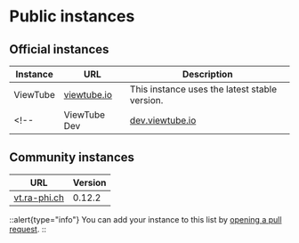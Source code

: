 # Public instances

## Official instances

| Instance | URL                                | Description                        |
| -------- | ---------------------------------- | ---------------------------------- |
| ViewTube | [viewtube.io](https://viewtube.io) | This instance uses the latest stable version. |
<!-- | ViewTube Dev | [dev.viewtube.io](https://dev.viewtube.io) | This instance uses the latest development version. | -->

## Community instances

| URL | Version |
| --- | ----------- |
| [vt.ra-phi.ch](https://vt.ra-phi.ch) | 0.12.2 |

::alert{type="info"}
You can add your instance to this list by [opening a pull request](https://github.com/viewtube/wiki/edit/main/content/1.about/1.instances.md).
::
